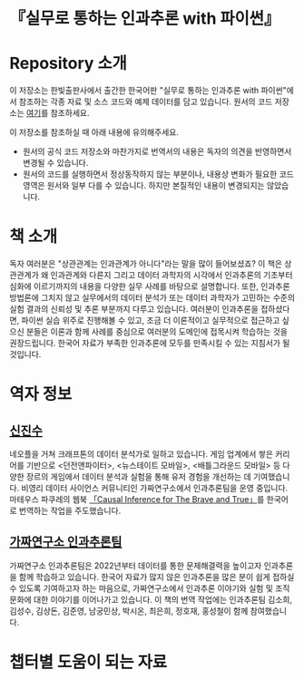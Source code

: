 # 『실무로 통하는 인과추론 with 파이썬』

# Repository 소개 #

이 저장소는 한빛출판사에서 출간한 한국어판 "실무로 통하는 인과추론 with 파이썬"에서 참조하는 각종 자료 및 소스 코드와 예제 데이터를 담고 있습니다. 원서의 코드 저장소는 [여기](https://github.com/databricks/Spark-The-Definitive-Guide)를 참조하세요.

이 저장소를 참조하실 때 아래 내용에 유의해주세요.
- 원서의 공식 코드 저장소와 마찬가지로 번역서의 내용은 독자의 의견을 반영하면서 변경될 수 있습니다.
- 원서의 코드를 실행하면서 정상동작하지 않는 부분이나, 내용상 변화가 필요한 코드 영역은 원서와 일부 다를 수 있습니다. 하지만 본질적인 내용이 변경되지는 않았습니다.

# 책 소개 #
독자 여러분은 "상관관계는 인과관계가 아니다"라는 말을 많이 들어보셨죠? 이 책은 상관관계가 왜 인과관계와 다른지 그리고 데이터 과학자의 시각에서 인과추론의 기초부터 심화에 이르기까지의 내용을 다양한 실무 사례를 바탕으로 설명합니다. 또한, 인과추론 방법론에 그치지 않고 실무에서의 데이터 분석가 또는 데이터 과학자가 고민하는 수준의 실험 결과의 신뢰성 및 추론 부분까지 다루고 있습니다. 여러분이 인과추론을 접하셨다면, 파이썬 실습 위주로 진행해볼 수 있고, 조금 더 이론적이고 실무적으로 접근하고 싶으신 분들은 이론과 함께 사례를 중심으로 여러분의 도메인에 접목시켜 학습하는 것을 권장드립니다. 한국어 자료가 부족한 인과추론에 모두를 만족시킬 수 있는 지침서가 될 것입니다.



# 역자 정보
## [신진수](https://www.linkedin.com/in/jinsoo-shin-436060162/)
네오플을 거쳐 크래프톤의 데이터 분석가로 일하고 있습니다. 게임 업계에서 쌓은 커리어를 기반으로 <던전앤파이터>, <뉴스테이트 모바일>, <배틀그라운드 모바일> 등 다양한 장르의 게임에서 데이터 분석과 실험을 통해 유저 경험을 개선하는 데 기여했습니다. 비영리 데이터 사이언스 커뮤니티인 가짜연구소에서 인과추론팀을 운영 중입니다. 마테우스 파쿠레의 웹북 [「Causal Inference for The Brave and True」](https://github.com/CausalInferenceLab/Causal-Inference-with-Python)를 한국어로 번역하는 작업을 주도했습니다.


## [가짜연구소 인과추론팀](https://pseudo-lab.com/6bbf03d9f11d4af687c0f03c6db39b1b)
가짜연구소 인과추론팀은 2022년부터 데이터를 통한 문제해결력을 높이고자 인과추론을 함께 학습하고 있습니다. 한국어 자료가 많지 않은 인과추론을 많은 분이 쉽게 접하실 수 있도록 기여하고자 하는 마음으로, 가짜연구소에서 인과추론 이야기와 실험 및 조직문화에 대한 이야기를 이어나가고 있습니다. 이 책의 번역 작업에는 인과추론팀 김소희, 김성수, 김상돈, 김준영, 남궁민상, 박시온, 최은희, 정호재, 홍성철이 함께 참여했습니다.


# 챕터별 도움이 되는 자료 #

